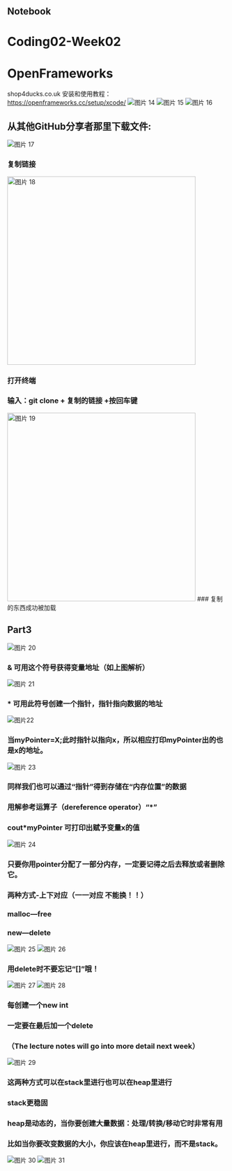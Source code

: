 ## Notebook
# Coding02-Week02
# OpenFrameworks
shop4ducks.co.uk
安装和使用教程：https://openframeworks.cc/setup/xcode/
![图片 14](https://user-images.githubusercontent.com/92034503/158804684-d344c4cc-006f-4ad5-a3bf-546ee510d6fc.png)
![图片 15](https://user-images.githubusercontent.com/92034503/158804697-21ced6e7-19d1-46c1-8460-27dcc7343534.png)
![图片 16](https://user-images.githubusercontent.com/92034503/158804714-c8621d15-f7cf-4bc4-8222-0d3a310e24d1.png)

## 从其他GitHub分享者那里下载文件:
![图片 17](https://user-images.githubusercontent.com/92034503/158804865-065a2ce1-8c3f-42d6-8ec3-e1d5737cacbd.png)

### 复制链接

<img width="432" alt="图片 18" src="https://user-images.githubusercontent.com/92034503/158805007-924e709b-4cc0-4639-81db-9e5388c10c29.png">

### 打开终端
### 输入：git clone + 复制的链接 +按回车键
<img width="432" alt="图片 19" src="https://user-images.githubusercontent.com/92034503/158805134-755a4be6-fea6-4285-925a-881ac716b236.png">
### 复制的东西成功被加载

## Part3
![图片 20](https://user-images.githubusercontent.com/92034503/158805257-4905c67d-352a-47ad-b2fb-990bbea447cb.png)
### & 可用这个符号获得变量地址（如上图解析）

![图片 21](https://user-images.githubusercontent.com/92034503/158805335-1f92794b-ff19-4047-bf09-02cb16b8b182.png)
### * 可用此符号创建一个指针，指针指向数据的地址
![图片22](https://user-images.githubusercontent.com/92034503/158805418-562fb8c6-c811-489f-8a57-813f99177a59.png)
### 当myPointer=X;此时指针以指向x，所以相应打印myPointer出的也是x的地址。

![图片 23](https://user-images.githubusercontent.com/92034503/158805562-bbb7bf89-527f-44e8-9c42-168c5ff0ad9e.png)
### 同样我们也可以通过“指针”得到存储在“内存位置”的数据
### 用解参考运算子（dereference operator）“*”
### cout*myPointer 可打印出赋予变量x的值

![图片 24](https://user-images.githubusercontent.com/92034503/158805648-c9563f68-6f6b-46c8-9098-390b90166df1.png)

### 只要你用pointer分配了一部分内存，一定要记得之后去释放或者删除它。

### 两种方式-上下对应（一一对应 不能换！！）
### malloc—free
### new—delete
![图片 25](https://user-images.githubusercontent.com/92034503/158805806-43ef063e-9227-42db-8efe-26ad8d19e60c.png)
![图片 26](https://user-images.githubusercontent.com/92034503/158805819-59c2d8d9-74ef-49df-9f8b-40d46b5659a6.png)

### 用delete时不要忘记“[]”哦！
![图片 27](https://user-images.githubusercontent.com/92034503/158805940-cd6c56e7-20a4-4e42-8a51-b0e1fba496dc.png)
![图片 28](https://user-images.githubusercontent.com/92034503/158805954-d8f361f1-a968-4bbb-b193-6f505afaaf6b.png)
### 每创建一个new int
### 一定要在最后加一个delete
### （The lecture notes will go into more detail next week）

![图片 29](https://user-images.githubusercontent.com/92034503/158806183-819b96fd-1a00-4a1e-a753-3f700a4954e3.png)
### 这两种方式可以在stack里进行也可以在heap里进行
### stack更稳固
### heap是动态的，当你要创建大量数据：处理/转换/移动它时非常有用
### 比如当你要改变数据的大小，你应该在heap里进行，而不是stack。
![图片 30](https://user-images.githubusercontent.com/92034503/158806341-9fa79724-3927-4ef3-94fc-2d30bb212773.png)
![图片 31](https://user-images.githubusercontent.com/92034503/158806349-5c499a38-c98e-4c74-bb78-f39be6292d3d.png)

